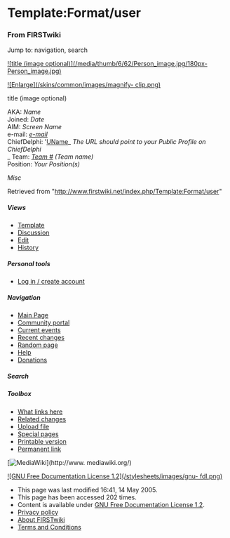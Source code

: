 # Template:Format/user

### From FIRSTwiki

Jump to: navigation, search

[![title \(image optional\)](/media/thumb/6/62/Person_image.jpg/180px-
Person_image.jpg)](/index.php/Image:Person_image.jpg "title \(image
optional\)" )

[![Enlarge](/skins/common/images/magnify-
clip.png)](/index.php/Image:Person_image.jpg "Enlarge" )

title (image optional)

AKA: _Name_  
Joined: _Date_  
AIM: _Screen Name_  
e-mail: _[e-mail](mailto:e-mail "mailto:e-mail" )_  
ChiefDelphi: '[UName](http://www.chiefdelphi.com/forums/member.php?userid=????
"http://www.chiefdelphi.com/forums/member.php?userid=????" )_ _The URL should
point to your Public Profile on ChiefDelphi_  
_ Team: _[Team #](/index.php/Team "Team" )_ _(Team name)_  
Position: _Your Position(s)_

_Misc_

Retrieved from "<http://www.firstwiki.net/index.php/Template:Format/user>"

##### Views

  * [Template](/index.php/Template:Format/user)
  * [Discussion](/index.php?title=Template_talk:Format/user&action=edit)
  * [Edit](/index.php?title=Template:Format/user&action=edit)
  * [History](/index.php?title=Template:Format/user&action=history)

##### Personal tools

  * [Log in / create account](/index.php?title=Special:Userlogin&returnto=Template:Format/user)

[](/index.php/Main_Page "Main Page" )

##### Navigation

  * [Main Page](/index.php/Main_Page)
  * [Community portal](/index.php/FIRSTwiki:Community_portal)
  * [Current events](/index.php/Current_events)
  * [Recent changes](/index.php/Special:Recentchanges)
  * [Random page](/index.php/Special:Random)
  * [Help](/index.php/Help:Contents)
  * [Donations](/index.php/FIRSTwiki:Site_support)

##### Search



##### Toolbox

  * [What links here](/index.php/Special:Whatlinkshere/Template:Format/user)
  * [Related changes](/index.php/Special:Recentchangeslinked/Template:Format/user)
  * [Upload file](/index.php/Special:Upload)
  * [Special pages](/index.php/Special:Specialpages)
  * [Printable version](/index.php?title=Template:Format/user&printable=yes)
  * [Permanent link](/index.php?title=Template:Format/user&oldid=40344)

[![MediaWiki](/skins/common/images/poweredby_mediawiki_88x31.png)](http://www.
mediawiki.org/)

[![GNU Free Documentation License 1.2](/stylesheets/images/gnu-
fdl.png)](http://www.gnu.org/copyleft/fdl.html)

  * This page was last modified 16:41, 14 May 2005.
  * This page has been accessed 202 times.
  * Content is available under [GNU Free Documentation License 1.2](http://www.gnu.org/copyleft/fdl.html "http://www.gnu.org/copyleft/fdl.html" ).
  * [Privacy policy](/index.php/FIRSTwiki:Privacy_policy "FIRSTwiki:Privacy policy" )
  * [About FIRSTwiki](/index.php/FIRSTwiki:About "FIRSTwiki:About" )
  * [Terms and Conditions](/index.php/FIRSTwiki:Terms_and_conditions "FIRSTwiki:Terms and conditions" )

